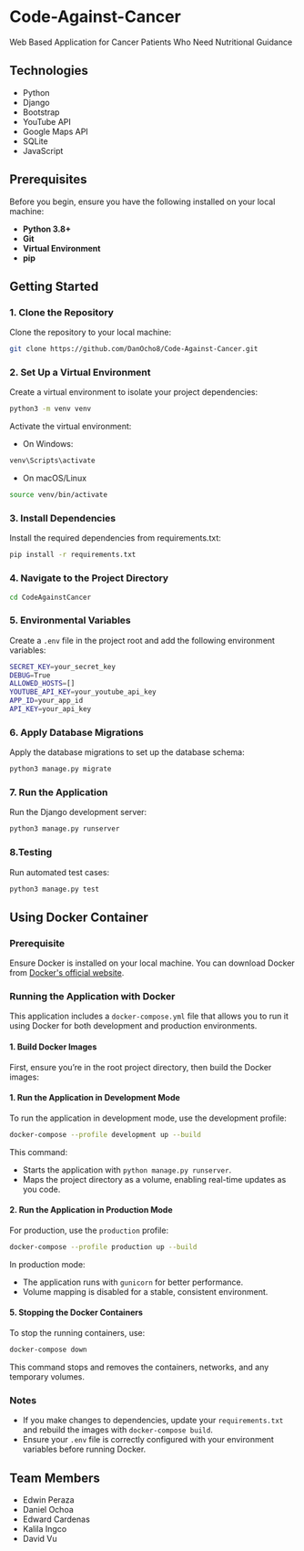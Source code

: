 # Code-Against-Cancer

Web Based Application for Cancer Patients Who Need Nutritional Guidance

## Technologies

- Python
- Django
- Bootstrap
- YouTube API
- Google Maps API
- SQLite
- JavaScript

## Prerequisites

Before you begin, ensure you have the following installed on your local machine:

- **Python 3.8+**
- **Git**
- **Virtual Environment**
- **pip**

## Getting Started

### 1. Clone the Repository

Clone the repository to your local machine:

```bash
git clone https://github.com/DanOcho8/Code-Against-Cancer.git
```

### 2. Set Up a Virtual Environment

Create a virtual environment to isolate your project dependencies:

```bash
python3 -m venv venv
```

Activate the virtual environment:

- On Windows:

```bash
venv\Scripts\activate

```

- On macOS/Linux

```bash
source venv/bin/activate

```

### 3. Install Dependencies

Install the required dependencies from requirements.txt:

```bash
pip install -r requirements.txt
```

### 4. Navigate to the Project Directory

```bash
cd CodeAgainstCancer
```

### 5. Environmental Variables

Create a `.env` file in the project root and add the following environment variables:

```bash
SECRET_KEY=your_secret_key
DEBUG=True
ALLOWED_HOSTS=[]
YOUTUBE_API_KEY=your_youtube_api_key
APP_ID=your_app_id
API_KEY=your_api_key
```

### 6. Apply Database Migrations

Apply the database migrations to set up the database schema:

```bash
python3 manage.py migrate
```

### 7. Run the Application

Run the Django development server:

```bash
python3 manage.py runserver
```

### 8.Testing

Run automated test cases:

```bash
python3 manage.py test
```

## Using Docker Container

### Prerequisite

Ensure Docker is installed on your local machine. You can download Docker from [Docker's official website](https://www.docker.com/products/docker-desktop).

### Running the Application with Docker

This application includes a `docker-compose.yml` file that allows you to run it using Docker for both development and production environments.

#### 1. Build Docker Images

First, ensure you’re in the root project directory, then build the Docker images:

#### 1. Run the Application in Development Mode

To run the application in development mode, use the development profile:

```bash
docker-compose --profile development up --build
```

This command:

- Starts the application with `python manage.py runserver`.
- Maps the project directory as a volume, enabling real-time updates as you code.

#### 2. Run the Application in Production Mode

For production, use the `production` profile:

```bash
docker-compose --profile production up --build
```

In production mode:

- The application runs with `gunicorn` for better performance.
- Volume mapping is disabled for a stable, consistent environment.

#### 5. Stopping the Docker Containers

To stop the running containers, use:

```bash
docker-compose down
```

This command stops and removes the containers, networks, and any temporary volumes.

### Notes

- If you make changes to dependencies, update your `requirements.txt` and rebuild the images with `docker-compose build`.
- Ensure your `.env` file is correctly configured with your environment variables before running Docker.

## Team Members

- Edwin Peraza
- Daniel Ochoa
- Edward Cardenas
- Kalila Ingco
- David Vu
